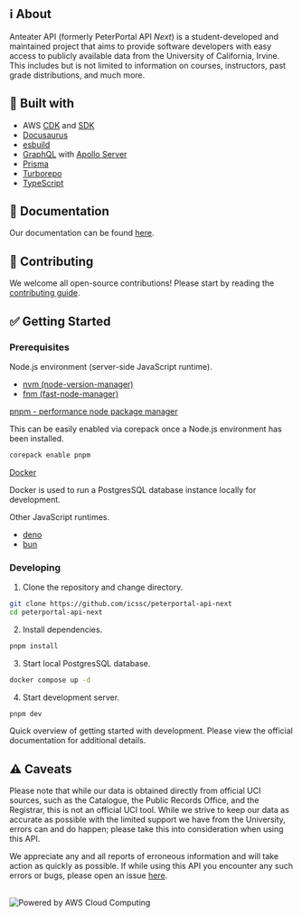 ## ℹ️ About

Anteater API (formerly PeterPortal API _Next_) is a student-developed and maintained project that aims to provide software developers with easy access to publicly available data from the University of California, Irvine. This includes but is not limited to information on courses, instructors, past grade distributions, and much more.

## 🔨 Built with

- AWS [CDK](https://aws.amazon.com/cdk/) and [SDK](https://aws.amazon.com/sdk-for-javascript/)
- [Docusaurus](https://docusaurus.io/)
- [esbuild](https://esbuild.github.io/)
- [GraphQL](https://graphql.org/) with [Apollo Server](https://www.apollographql.com/docs/apollo-server/)
- [Prisma](https://www.prisma.io/)
- [Turborepo](https://turbo.build/repo/)
- [TypeScript](https://www.typescriptlang.org/)

## 📖 Documentation

Our documentation can be found [here](https://docs.icssc.club/anteaterapi).

## 🤝 Contributing

We welcome all open-source contributions! Please start by reading the [contributing guide](CONTRIBUTING.md).

## ✅ Getting Started

### Prerequisites

Node.js environment (server-side JavaScript runtime).

- [nvm (node-version-manager)](https://github.com/nvm-sh/nvm)
- [fnm (fast-node-manager)](https://github.com/Schniz/fnm)

[pnpm - performance node package manager](https://pnpm.io/installation#using-corepack)

This can be easily enabled via corepack once a Node.js environment has been installed.

```sh
corepack enable pnpm
```

[Docker](https://docs.docker.com/compose/install/)

Docker is used to run a PostgresSQL database instance locally for development.

Other JavaScript runtimes.

- [deno](https://docs.deno.com/runtime/manual/getting_started/installation)
- [bun](https://bun.sh/docs/installation)

### Developing

1. Clone the repository and change directory.

```sh
git clone https://github.com/icssc/peterportal-api-next
cd peterportal-api-next
```

2. Install dependencies.

```sh
pnpm install
```

3. Start local PostgresSQL database.

```sh
docker compose up -d
```

4. Start development server.

```sh
pnpm dev
```

Quick overview of getting started with development. Please view the official documentation for
additional details.

## ⚠️ Caveats

Please note that while our data is obtained directly from official UCI sources, such as the Catalogue, the Public Records Office, and the Registrar, this is not an official UCI tool. While we strive to keep our data as accurate as possible with the limited support we have from the University, errors can and do happen; please take this into consideration when using this API.

We appreciate any and all reports of erroneous information and will take action as quickly as possible. If while using this API you encounter any such errors or bugs, please open an issue [here](https://github.com/icssc/peterportal-api-next/issues/new).

<br />

<picture>
  <source media="(prefers-color-scheme: dark)" srcset="https://d0.awsstatic.com/logos/powered-by-aws-white.png">
  <source media="(prefers-color-scheme: light)" srcset="https://d0.awsstatic.com/logos/powered-by-aws.png">
  <img alt="Powered by AWS Cloud Computing" src="https://d0.awsstatic.com/logos/powered-by-aws.
png">
</picture>
